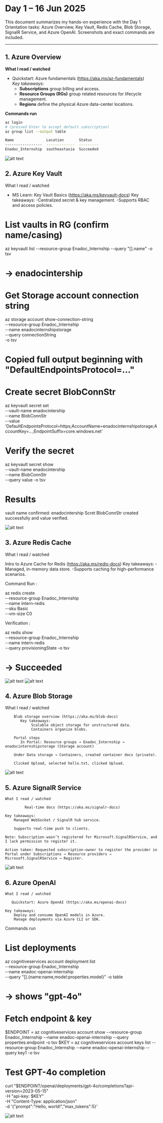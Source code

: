 # Day 1 – 16 Jun 2025

This document summarizes my hands-on experience with the Day 1 Orientation tasks: Azure Overview, Key Vault, Redis Cache, Blob Storage, SignalR Service, and Azure OpenAI. Screenshots and exact commands are included.

---

## 1. Azure Overview

**What I read / watched**  
- Quickstart: Azure fundamentals (https://aka.ms/az-fundamentals)  
  _Key takeaways:_  
  - **Subscriptions** group billing and access.  
  - **Resource Groups (RGs)** group related resources for lifecycle management.  
  - **Regions** define the physical Azure data-center locations.

**Commands run**  
```bash
az login
# (pressed Enter to accept default subscription)
az group list --output table

Name               Location       Status
-----------------  -------------  ---------
Enadoc_Internship  southeastasia  Succeeded
```
![alt text](../notes/day1_screenshots/grouplist.png)


## 2. Azure Key Vault

What I read / watched

- MS Learn: Key Vault Basics (https://aka.ms/keyvault-docs)
  Key takeaways:
        -Centralized secret & key management.
        -Supports RBAC and access policies.

# List vaults in RG (confirm name/casing)
az keyvault list --resource-group Enadoc_Internship --query "[].name" -o tsv
# → enadocintership

# Get Storage account connection string
az storage account show-connection-string \
  --resource-group Enadoc_Internship \
  --name enadocinternshipstorage \
  --query connectionString \
  -o tsv
# Copied full output beginning with "DefaultEndpointsProtocol=..."

# Create secret BlobConnStr
az keyvault secret set \
  --vault-name enadocintership \
  --name BlobConnStr \
  --value 'DefaultEndpointsProtocol=https;AccountName=enadocinternshipstorage;AccountKey=...;EndpointSuffix=core.windows.net'

# Verify the secret
az keyvault secret show \
  --vault-name enadocintership \
  --name BlobConnStr \
  --query value -o tsv

# Results 
vault name confirmed: enadocintership
Scret BlobConnStr created successfully and value verified.

![alt text](../notes/day1_screenshots/azure_keyvault.png)



## 3. Azure Redis Cache

What I read / watched

Intro to Azure Cache for Redis (https://aka.ms/redis-docs)
Key takeaways:
    -Managed, in-memory data store.
    -Supports caching for high-performance scenarios. 

Command Run : 

az redis create \
  --resource-group Enadoc_Internship \
  --name intern-redis \
  --sku Basic \
  --vm-size C0

Verification :

az redis show \
  --resource-group Enadoc_Internship \
  --name intern-redis \
  --query provisioningState -o tsv

# → Succeeded
![alt text](../notes/day1_screenshots/azure_rediscache.png)
![alt text](../notes/day1_screenshots/azure_rediscache_activitylog.png)


## 4. Azure Blob Storage
   What I read / watched
        
        Blob storage overview (https://aka.ms/blob-docs)
           Key takeaways:
                Scalable object storage for unstructured data.
                Containers organize blobs.

        Portal steps
           In Portal: Resource groups → Enadoc_Internship → enadocinternshipstorage (Storage account)

        Under Data storage → Containers, created container docs (private).

        Clicked Upload, selected hello.txt, clicked Upload.

![alt text](../notes/day1_screenshots/blobstorage_container.png)

## 5. Azure SignalR Service
    What I read / watched  
             
             Real-time docs (https://aka.ms/signalr-docs)

    Key takeaways:
        Managed WebSocket / SignalR hub service.
        
        Supports real-time push to clients.

    Note: Subscription wasn’t registered for Microsoft.SignalRService, and I lack permission to register it.

    Action taken: Requested subscription-owner to register the provider in Portal under Subscriptions → Resource providers → Microsoft.SignalRService → Register.

![alt text](../notes/day1_screenshots/signalr_activitylog.png)

## 6. Azure OpenAI
    What I read / watched

       Quickstart: Azure OpenAI (https://aka.ms/openai-docs)

    Key takeaways:
        Deploy and consume OpenAI models in Azure.
        Manage deployments via Azure CLI or SDK.

Commands run
# List deployments
az cognitiveservices account deployment list \
  --resource-group Enadoc_Internship \
  --name enadoc-openai-internship \
  --query "[].{name:name,model:properties.model}" -o table
# → shows "gpt-4o"

# Fetch endpoint & key
$ENDPOINT = az cognitiveservices account show --resource-group Enadoc_Internship --name enadoc-openai-internship --query properties.endpoint -o tsv
$KEY      = az cognitiveservices account keys list --resource-group Enadoc_Internship --name enadoc-openai-internship --query key1 -o tsv

# Test GPT-4o completion
curl "$ENDPOINT/openai/deployments/gpt-4o/completions?api-version=2023-05-15" \
  -H "api-key: $KEY" \
  -H "Content-Type: application/json" \
  -d '{"prompt":"Hello, world!","max_tokens":5}'

![alt text](../notes/day1_screenshots/azure_openai.png)
